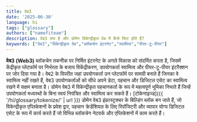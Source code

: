 ```yaml
---
title: वेब3
date: '2025-06-30'
language: hi
tags: ["glossary"]
authors: ["namefiteam"]
description: वेब3 क्या है और डोमेन विकेन्द्रीकृत वेब में कैसे फिट होते हैं?
keywords: ["वेब3","विकेन्द्रीकृत वेब","ब्लॉकचेन इंटरनेट","स्वामित्व","पीयर-टू-पीयर"]
---
```



**वेब3 (Web3)** ब्लॉकचेन तकनीक पर निर्मित इंटरनेट के अगले विकास को संदर्भित करता है, जिसमें केंद्रीकृत प्लेटफॉर्म पर निर्भरता के बजाय विकेंद्रीकरण, उपयोगकर्ता स्वामित्व और पीयर-टू-पीयर इंटरैक्शन पर जोर दिया गया है। वेब2 के विपरीत जहां उपयोगकर्ता उन प्लेटफॉर्म पर सामग्री बनाते हैं जिनका वे स्वामित्व नहीं रखते हैं, वेब3 उपयोगकर्ताओं को सीधे अपने डेटा, पहचान और डिजिटल एसेट का स्वामित्व रखने में सक्षम बनाता है। डोमेन वेब3 में विकेन्द्रीकृत पहचानकर्ता के रूप में महत्वपूर्ण भूमिका निभाते हैं जिन्हें उपयोगकर्ता मध्यस्थों के बिना स्वयं नियंत्रित और स्वामित्व कर सकते हैं। [टोकेनाइज्ड]({{ '/hi/glossary/tokenize/' | url }}) डोमेन वेब3 इंफ्रास्ट्रक्चर के बिल्डिंग ब्लॉक बन जाते हैं, जो विकेन्द्रीकृत एप्लिकेशनों के प्रवेश द्वार, पहचान क्रेडेंशियल के लिए रिपॉजिटरी और व्यापार योग्य डिजिटल एसेट के रूप में कार्य करते हैं जो विभिन्न ब्लॉकचेन नेटवर्क और एप्लिकेशनों में काम करते हैं।